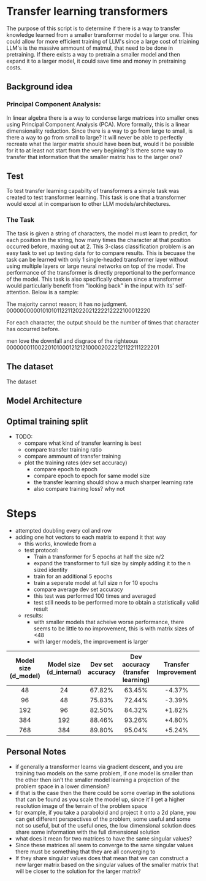 # Transfer learning transformers

The purpose of this script is to determine if there is a way to transfer knowledge learned from a smaller transformer model to a larger one. This could allow for more efficient training of LLM's since a large cost of triaining LLM's is the massive ammount of matmul, that need to be done in pretraining. If there exists a way to pretrain a smaller model and then expand it to a larger model, it could save time and money in pretraining costs.

## Background idea

### Principal Component Analysis:

In linear algebra there is a way to condense large matrices into smaller ones using Principal Component Analysis (PCA). More formally, this is a linear dimensionality reduction. Since there is a way to go from large to small, is there a way to go from small to large? It will never be able to perfectly recreate what the larger matrix should have been but, would it be possible for it to at least not start from the very begining? Is there some way to transfer that information that the smaller matrix has to the larger one?

## Test
To test transfer learning capabilty of transformers a simple task was created to test transformer learning. This task is one that a transformer would excel at in comparison to other LLM models/architectures.

### The Task
The task is given a string of characters, the model must learn to predict, for each position in the string, how many times the character at that position occurred before, maxing out at 2. This 3-class classification problem is an easy task to set up testing data for to compare results. This is becuase the task can be learned with only 1 single-headed transformer layer without using multiple layers or large neural networks on top of the model. The performance of the transformer is directly preportional to the performance of the model. 
This task is also specifically chosen since a transformer would particularly benefit from "looking back" in the input with its' self-attention. 
Below is a sample:

The majority cannot reason; it has no judgment.
00000000001010101122112022021222212222100012220

For each character, the output should be the number of times that character has occurred before.

men love the downfall and disgrace of the righteous
000000011002201010001212121000020222121122111222201

## The dataset
The dataset 



## Model Architecture


## Optimal training split
- TODO:
    - compare what kind of transfer learning is best
    - compare transfer training ratio
    - compare ammount of transfer training
    - plot the training rates (dev set accuracy)
        - compare epoch to epoch 
        - compare epoch to epoch for same model size
        - the transfer learning should show a much sharper learning rate
        - also compare training loss? why not 

# Steps 
- attempted doubling every col and row
- adding one hot vectors to each matrix to expand it that way
    - this works, knowlede from a 
    - test protocol:
        - Train a transformer for 5 epochs at half the size n/2
        - expand the transformer to full size by simply adding it to the n sized identity
        - train for an additional 5 epochs
        - train a seperate model at full size n for 10 epochs
        - compare average dev set accuracy
        - this test was performed 100 times and averaged     
        - test still needs to be performed more to obtain a statistically valid result
    - results:
        - with smaller models that acheive worse performance, there seems to be little to no improvement, this is with matrix sizes of <48
        - with larger models, the improvement is larger

| Model size (d_model) | Model size (d_internal) | Dev set accuracy | Dev accuracy (transfer learning) | Transfer Improvement |
|:--------------------:|:-----------------------:|:----------------:|:--------------------------------:|:--------------------:|
| 48 | 24 | 67.82% | 63.45%| -4.37% |
| 96 | 48 | 75.83% | 72.44% | -3.39% |
| 192 | 96 | 82.50% | 84.32% | +1.82% |
| 384 | 192 | 88.46% | 93.26% | +4.80% |
| 768 | 384 | 89.80% | 95.04% | +5.24% |



## Personal Notes

- if generally a transformer learns via gradient descent, and you are training two models on the same problem, if one model is smaller than the other then isn't the smaller model learning a projection of the problem space in a lower dimension?
- if that is the case then the there could be some overlap in the solutions that can be found as you scale the model up, since it'll get a higher resolution image of the terrain of the problem space
- for example, if you take a paraboloid and project it onto a 2d plane, you can get different perspectives of the problem, some useful and some not so useful, but of the useful ones, the low dimensional solution does share some information with the full dimensional solution
- what does it mean for two matrices to have the same singular values?
- Since these matrices all seem to converge to the same singular values there must be something that they are all converging to 
- If they share singular values does that mean that we can construct a new larger matrix based on the singular values of the smaller matrix that will be closer to the solution for the larger matrix?




